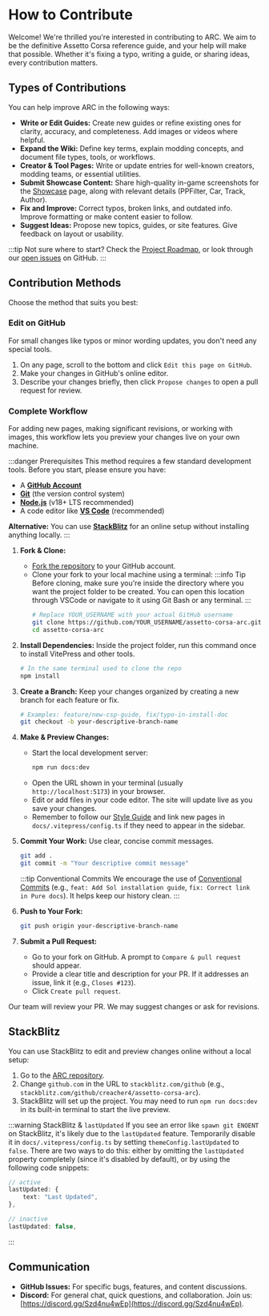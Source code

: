 # How to Contribute

Welcome! We're thrilled you're interested in contributing to ARC. We aim to be the definitive Assetto Corsa reference guide, and your help will make that possible. Whether it's fixing a typo, writing a guide, or sharing ideas, every contribution matters.

## Types of Contributions

You can help improve ARC in the following ways:

-   **Write or Edit Guides:** Create new guides or refine existing ones for clarity, accuracy, and completeness. Add images or videos where helpful.
-   **Expand the Wiki:** Define key terms, explain modding concepts, and document file types, tools, or workflows.
-   **Creator & Tool Pages:** Write or update entries for well-known creators, modding teams, or essential utilities.
-   **Submit Showcase Content:** Share high-quality in-game screenshots for the [Showcase](../showcase/) page, along with relevant details (PPFilter, Car, Track, Author).
-   **Fix and Improve:** Correct typos, broken links, and outdated info. Improve formatting or make content easier to follow.
-   **Suggest Ideas:** Propose new topics, guides, or site features. Give feedback on layout or usability.

:::tip Not sure where to start?
Check the [Project Roadmap](./roadmap.md), or look through our [open issues](https://github.com/creacher4/assetto-corsa-arc/issues) on GitHub.
:::

## Contribution Methods

Choose the method that suits you best:

### Edit on GitHub

For small changes like typos or minor wording updates, you don't need any special tools.

1.  On any page, scroll to the bottom and click `Edit this page on GitHub`.
2.  Make your changes in GitHub's online editor.
3.  Describe your changes briefly, then click `Propose changes` to open a pull request for review.

### Complete Workflow

For adding new pages, making significant revisions, or working with images, this workflow lets you preview your changes live on your own machine.

:::danger Prerequisites
This method requires a few standard development tools. Before you start, please ensure you have:

-   A [**GitHub Account**](https://github.com)
-   [**Git**](https://git-scm.com/downloads) (the version control system)
-   [**Node.js**](https://nodejs.org/en/) (v18+ LTS recommended)
-   A code editor like [**VS Code**](https://code.visualstudio.com/) (recommended)

**Alternative:** You can use [**StackBlitz**](#online-ide-stackblitz) for an online setup without installing anything locally.
:::

1.  **Fork & Clone:**
    -   [Fork the repository](https://github.com/creacher4/assetto-corsa-arc) to your GitHub account.
    -   Clone your fork to your local machine using a terminal:
        :::info Tip
        Before cloning, make sure you're inside the directory where you want the project folder to be created. You can open this location through VSCode or navigate to it using Git Bash or any terminal.
        :::
        ```bash
        # Replace YOUR_USERNAME with your actual GitHub username
        git clone https://github.com/YOUR_USERNAME/assetto-corsa-arc.git
        cd assetto-corsa-arc
        ```

2.  **Install Dependencies:**
    Inside the project folder, run this command once to install VitePress and other tools.
    ```bash
    # In the same terminal used to clone the repo
    npm install
    ```

3.  **Create a Branch:**
    Keep your changes organized by creating a new branch for each feature or fix.
    ```bash
    # Examples: feature/new-csp-guide, fix/typo-in-install-doc
    git checkout -b your-descriptive-branch-name
    ```

4.  **Make & Preview Changes:**
    -   Start the local development server:
        ```bash
        npm run docs:dev
        ```
    -   Open the URL shown in your terminal (usually `http://localhost:5173`) in your browser.
    -   Edit or add files in your code editor. The site will update live as you save your changes.
    -   Remember to follow our [Style Guide](./style-guide.md) and link new pages in `docs/.vitepress/config.ts` if they need to appear in the sidebar.

5.  **Commit Your Work:**
    Use clear, concise commit messages.
    ```bash
    git add .
    git commit -m "Your descriptive commit message"
    ```
    :::tip Conventional Commits
    We encourage the use of [Conventional Commits](https://www.conventionalcommits.org/) (e.g., `feat: Add Sol installation guide`, `fix: Correct link in Pure docs`). It helps keep our history clean.
    :::

6.  **Push to Your Fork:**
    ```bash
    git push origin your-descriptive-branch-name
    ```

7.  **Submit a Pull Request:**
    -   Go to your fork on GitHub. A prompt to `Compare & pull request` should appear.
    -   Provide a clear title and description for your PR. If it addresses an issue, link it (e.g., `Closes #123`).
    -   Click `Create pull request`.

Our team will review your PR. We may suggest changes or ask for revisions.

## StackBlitz

You can use StackBlitz to edit and preview changes online without a local setup:

1.  Go to the [ARC repository](https://github.com/creacher4/assetto-corsa-arc).
2.  Change `github.com` in the URL to `stackblitz.com/github` (e.g., `stackblitz.com/github/creacher4/assetto-corsa-arc`).
3.  StackBlitz will set up the project. You may need to run `npm run docs:dev` in its built-in terminal to start the live preview.

:::warning StackBlitz & `lastUpdated`
If you see an error like `spawn git ENOENT` on StackBlitz, it's likely due to the `lastUpdated` feature. Temporarily disable it in `docs/.vitepress/config.ts` by setting `themeConfig.lastUpdated` to `false`. There are two ways to do this: either by omitting the `lastUpdated` property completely (since it's disabled by default), or by using the following code snippets:

```ts
// active
lastUpdated: {
    text: "Last Updated",
},

// inactive
lastUpdated: false,
```
:::

## Communication

-   **GitHub Issues:** For specific bugs, features, and content discussions.
-   **Discord:** For general chat, quick questions, and collaboration. Join us: [https://discord.gg/Szd4nu4wEp](https://discord.gg/Szd4nu4wEp).